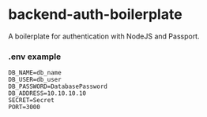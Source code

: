 # backend-auth-boilerplate
A boilerplate for authentication with NodeJS and Passport.

### .env example
```
DB_NAME=db_name
DB_USER=db_user
DB_PASSWORD=DatabasePassword
DB_ADDRESS=10.10.10.10
SECRET=Secret
PORT=3000
```
